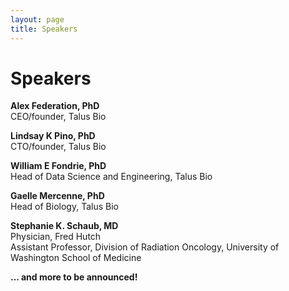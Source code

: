 ```yaml
---
layout: page
title: Speakers
---
```


# Speakers

**Alex Federation, PhD**  
CEO/founder, Talus Bio  

**Lindsay K Pino, PhD**  
CTO/founder, Talus Bio  

**William E Fondrie, PhD**  
Head of Data Science and Engineering, Talus Bio  

**Gaelle Mercenne, PhD**  
Head of Biology, Talus Bio  

**Stephanie K. Schaub, MD**  
Physician, Fred Hutch  
Assistant Professor, Division of Radiation Oncology, University of Washington School of Medicine  

**... and more to be announced!**  

